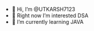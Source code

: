 - 👋 Hi, I’m @UTKARSH7123
- 👀 Right now I’m interested DSA
- 🌱 I’m currently learning JAVA




<!---
UTKARSH7123/UTKARSH7123 is a ✨ special ✨ repository because its `README.md` (this file) appears on your GitHub profile.
You can click the Preview link to take a look at your changes.
--->
